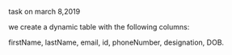 task on march 8,2019


we create a dynamic table with the following columns:

firstName, lastName, email, id, phoneNumber, designation, DOB.

